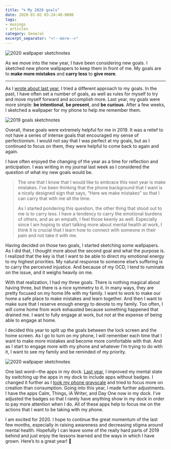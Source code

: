 ```yaml
---
title: "🌀 My 2020 goals"
date: 2020-01-02 03:24:40-0000
tags:
- musings
- articles
category: General
excerpt_separator: "<!--more-->"
---
```


![2020 wallpaper sketchnotes](https://www.bennorris.blog/uploads/2020/e11542470a.png)

As we move into the new year, I have been considering new goals. I sketched new phone wallpapers to keep them in front of me. My goals are to **make more mistakes** and **carry less** to **give more**.

<!--more-->
***

As I [wrote about last year](https://www.bennorris.org/2019/01/01/my-goals.html), I tried a different approach to my goals. In the past, I have often set a number of goals, as well as rules for myself to try and move myself forward and accomplish more. Last year, my goals were more simple: **be intentional**, **be present**, and **be curious**. After a few weeks, I sketched a wallpaper for my phone to help me remember them.

![2019 goals sketchnotes](https://www.bennorris.blog/uploads/2019/bca8e97bf6.jpg)

Overall, these goals were extremely helpful for me in 2019. It was a relief to not have a series of intense goals that encouraged my sense of perfectionism. I would not say that I was perfect at my goals, but as I continued to focus on them, they were helpful to come back to again and again.

I have often enjoyed the changing of the year as a time for reflection and anticipation. I was writing in my journal last week as I considered the question of what my new goals would be.

> The one that I know that I would like to embrace this next year is make mistakes. I’ve been thinking that the phone background that I want is a nicely designed sign that says, “Here we make mistakes” so that I can carry that with me all the time.
> 
> As I started pondering this question, the other thing that stood out to me is to carry less. I have a tendency to carry the emotional burdens of others, and as an empath, I feel those keenly as well. Especially since I am hoping to start talking more about mental health at work, I think it is crucial that I learn how to connect with someone in their pain and not take it with me.

Having decided on those two goals, I started sketching some wallpapers. As I did that, I thought more about the second goal and what the purpose is. I realized that the key is that I want to be able to direct my emotional energy to my highest priorities. My natural response to someone else’s suffering is to carry the perceived injustice. And because of my OCD, I tend to ruminate on the issue, and it weighs heavily on me.

With that realization, I had my three goals. There is nothing magical about having three, but there is a nice symmetry to it. In many ways, they are pretty focused on my home life with my family. I want to work to make our home a safe place to make mistakes and learn together. And then I want to make sure that I reserve enough energy to devote to my family. Too often, I will come home from work exhausted because something happened that drained me. I want to fully engage at work, but not at the expense of being able to engage at home.

I decided this year to split up the goals between the lock screen and the home screen. As I go to turn on my phone, I will remember each time that I want to make more mistakes and become more comfortable with that. And as I start to engage more with my phone and whatever I’m trying to do with it, I want to see my family and be reminded of my priority.

![2020 wallpaper sketchnotes](https://www.bennorris.blog/uploads/2020/e11542470a.png)

One last word—the apps in my dock. [Last year](https://www.bennorris.org/2019/01/02/reorganizing-my-dock.html), I improved my mental state by switching up the apps in my dock to include apps without badges. I changed it further as I [took my phone grayscale](https://www.bennorris.org/2019/02/08/going-grayscale.html) and tried to focus more on creation than consumption. Going into this year, I made further adjustments. I have the apps Calm, Things, iA Writer, and Day One now in my dock. I’ve adjusted the badges so that I rarely have anything show in my dock in order to pay more attention when I do. All of these apps help to focus me on the actions that I want to be taking with my phone.

I am excited for 2020. I hope to continue the great momentum of the last few months, especially in raising awareness and decreasing stigma around mental health. Hopefully I can leave some of the really hard parts of 2019 behind and just enjoy the lessons learned and the ways in which I have grown. Here’s to a great year! 🎊